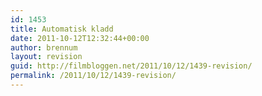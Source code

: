 ```yaml
---
id: 1453
title: Automatisk kladd
date: 2011-10-12T12:32:44+00:00
author: brennum
layout: revision
guid: http://filmbloggen.net/2011/10/12/1439-revision/
permalink: /2011/10/12/1439-revision/
---
```

